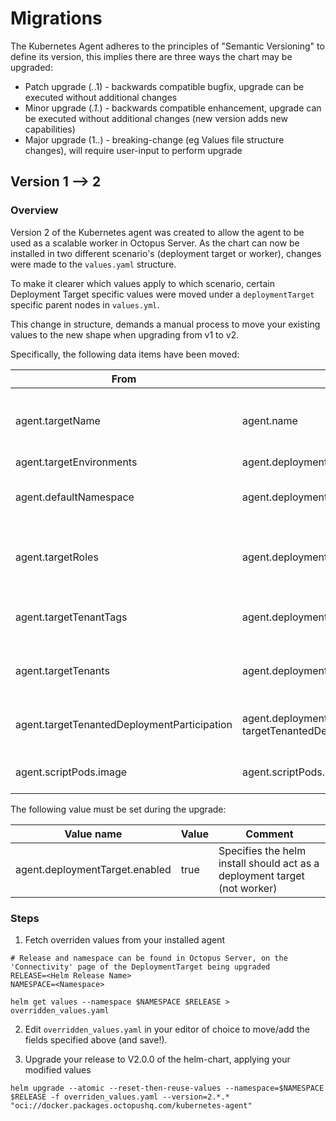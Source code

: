 # Migrations
The Kubernetes Agent adheres to the principles of "Semantic Versioning" to define its version, this implies there are three ways
the chart may be upgraded:
* Patch upgrade (*.*.1) - backwards compatible bugfix, upgrade can be executed without additional changes
* Minor upgrade (*.1.*) - backwards compatible enhancement, upgrade can be executed without additional changes (new version adds new capabilities)
* Major upgrade (1.*.*) - breaking-change (eg Values file structure changes), will require user-input to perform upgrade

## Version 1 --> 2

### Overview

Version 2 of the Kubernetes agent was created to allow the agent to be used as a scalable worker in Octopus Server. As
the chart can now be installed in two different scenario's (deployment target or worker), changes were made to
the `values.yaml` structure.

To make it clearer which values apply to which scenario, certain Deployment Target specific values were moved under
a `deploymentTarget` specific parent nodes in `values.yml`.

This change in structure, demands a manual process to move your existing values to the new shape when upgrading from
v1 to v2.

Specifically, the following data items have been moved:

| From                                        | To                                                                        | Comment                                               |
|---------------------------------------------|---------------------------------------------------------------------------|-------------------------------------------------------|
| agent.targetName                            | agent.name                                                                | Generalised name, as may be worker or target          |
| agent.targetEnvironments                    | agent.deploymentTarget.initial.environments                               | N/A                                                   |
| agent.defaultNamespace                      | agent.deploymentTarget.initial.defaultNamespace                           | May be unset - can be ignored if null                 |                                           
| agent.targetRoles                           | agent.deploymentTarget.initial.tags                                       | In 2024.3 target roles have been replaced with 'tags' |                                              
| agent.targetTenantTags                      | agent.deploymentTarget.initial.tenantTag                                  | May be unset - can be ignored if null.                |                                       
| agent.targetTenants                         | agent.deploymentTarget.initial.tenants                                    | May be unset - can be ignored if null.                |                                        
| agent.targetTenantedDeploymentParticipation | agent.deploymentTarget.initial.<br/>targetTenantedDeploymentParticipation | May be unset - can be ignored if null.                |
| agent.scriptPods.image                      | agent.scriptPods.deploymentTarget.image                                   | Child fields are unchanged                            |

The following value must be set during the upgrade:

| Value name | Value | Comment |
|--|--|--|
|agent.deploymentTarget.enabled | true | Specifies the helm install should act as a deployment target (not worker) |

### Steps

1. Fetch overriden values from your installed agent

```
# Release and namespace can be found in Octopus Server, on the 'Connectivity' page of the DeploymentTarget being upgraded
RELEASE=<Helm Release Name>
NAMESPACE=<Namespace>

helm get values --namespace $NAMESPACE $RELEASE > overridden_values.yaml
```

2. Edit `overridden_values.yaml` in your editor of choice to move/add the fields specified above (and save!).

3. Upgrade your release to V2.0.0 of the helm-chart, applying your modified values

```
helm upgrade --atomic --reset-then-reuse-values --namespace=$NAMESPACE $RELEASE -f overriden_values.yaml --version=2.*.* "oci://docker.packages.octopushq.com/kubernetes-agent"
```
